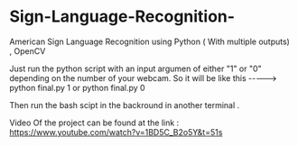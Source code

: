 # Sign-Language-Recognition-
American Sign Language Recognition using Python ( With multiple outputs) , OpenCV

Just run the python script with an input argumen of either "1" or "0" depending on the number of your webcam. So it will be like this -----> python final.py 1 or python final.py 0 

Then run the bash scipt in the backround in another terminal .

Video Of the project can be found at the link : https://www.youtube.com/watch?v=1BD5C_B2o5Y&t=51s
